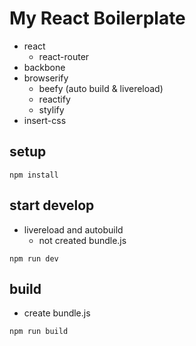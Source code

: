 # My React Boilerplate

* react
  * react-router
* backbone
* browserify
  * beefy (auto build & livereload)
  * reactify
  * stylify
* insert-css

## setup
```
npm install
```

## start develop
* livereload and autobuild
  * not created bundle.js
```
npm run dev
```

## build
* create bundle.js
```
npm run build
```
